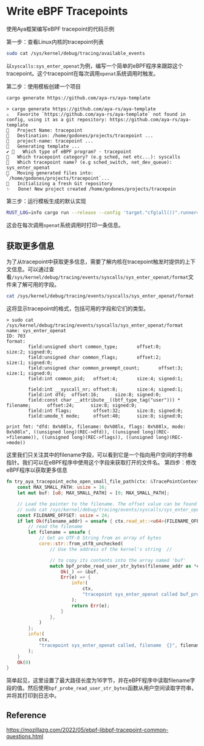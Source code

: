 # Write eBPF Tracepoints
使用Aya框架编写eBPF tracepoint的代码示例

第一步：查看Linux内核的tracepoint列表
```bash
sudo cat /sys/kernel/debug/tracing/available_events
```

以`syscalls:sys_enter_openat`为例，编写一个简单的eBPF程序来跟踪这个tracepoint。这个tracepoint在每次调用`openat`系统调用时触发。

第二步：使用模板创建一个项目

```bash
cargo generate https://github.com/aya-rs/aya-template
```

```
> cargo generate https://github.com/aya-rs/aya-template
⚠️   Favorite `https://github.com/aya-rs/aya-template` not found in config, using it as a git repository: https://github.com/aya-rs/aya-template
🤷   Project Name: tracepoint
🔧   Destination: /home/godones/projects/tracepoint ...
🔧   project-name: tracepoint ...
🔧   Generating template ...
✔ 🤷   Which type of eBPF program? · tracepoint
🤷   Which tracepoint category? (e.g sched, net etc...): syscalls
🤷   Which tracepoint name? (e.g sched_switch, net_dev_queue): sys_enter_openat
🔧   Moving generated files into: `/home/godones/projects/tracepoint`...
🔧   Initializing a fresh Git repository
✨   Done! New project created /home/godones/projects/tracepoin
```

第三步：运行模板生成的默认实现
```bash
RUST_LOG=info cargo run --release --config 'target."cfg(all())".runner="sudo -E"'
```

这会在每次调用`openat`系统调用时打印一条信息。



## 获取更多信息
为了从tracepoint中获取更多信息，需要了解内核在tracepoint触发时提供的上下文信息。可以通过查看`/sys/kernel/debug/tracing/events/syscalls/sys_enter_openat/format`文件来了解可用的字段。
```bash
cat /sys/kernel/debug/tracing/events/syscalls/sys_enter_openat/format
```

这将显示tracepoint的格式，包括可用的字段和它们的类型。
```
> sudo cat /sys/kernel/debug/tracing/events/syscalls/sys_enter_openat/format
name: sys_enter_openat
ID: 703
format:
        field:unsigned short common_type;       offset:0;       size:2; signed:0;
        field:unsigned char common_flags;       offset:2;       size:1; signed:0;
        field:unsigned char common_preempt_count;       offset:3;       size:1; signed:0;
        field:int common_pid;   offset:4;       size:4; signed:1;

        field:int __syscall_nr; offset:8;       size:4; signed:1;
        field:int dfd;  offset:16;      size:8; signed:0;
        field:const char __attribute__((btf_type_tag("user"))) * filename;      offset:24;      size:8; signed:0;
        field:int flags;        offset:32;      size:8; signed:0;
        field:umode_t mode;     offset:40;      size:8; signed:0;

print fmt: "dfd: 0x%08lx, filename: 0x%08lx, flags: 0x%08lx, mode: 0x%08lx", ((unsigned long)(REC->dfd)), ((unsigned long)(REC->filename)), ((unsigned long)(REC->flags)), ((unsigned long)(REC->mode))
```

这里我们只关注其中的filename字段，可以看到它是一个指向用户空间的字符串指针。我们可以在eBPF程序中使用这个字段来获取打开的文件名。
第四步：修改eBPF程序以获取更多信息
```rust
fn try_aya_tracepoint_echo_open_small_file_path(ctx: &TracePointContext) -> Result<u32, i64> {
    const MAX_SMALL_PATH: usize = 16;
    let mut buf: [u8; MAX_SMALL_PATH] = [0; MAX_SMALL_PATH];

    // Load the pointer to the filename. The offset value can be found running:
    // sudo cat /sys/kernel/debug/tracing/events/syscalls/sys_enter_open/format
    const FILENAME_OFFSET: usize = 24;
    if let Ok(filename_addr) = unsafe { ctx.read_at::<u64>(FILENAME_OFFSET) } {
        // read the filename
        let filename = unsafe {
            // Get an UTF-8 String from an array of bytes
            core::str::from_utf8_unchecked(
                // Use the address of the kernel's string  //

                // to copy its contents into the array named 'buf'
                match bpf_probe_read_user_str_bytes(filename_addr as *const u8, &mut buf) {
                    Ok(_) => &buf,
                    Err(e) => {
                        info!(
                            ctx,
                            "tracepoint sys_enter_openat called buf_probe failed {}", e
                        );
                        return Err(e);
                    }
                },
            )
        };
        info!(
            ctx,
            "tracepoint sys_enter_openat called, filename  {}", filename
        );
    }
    Ok(0)
}
```
简单起见，这里设置了最大路径长度为16字节，并在eBPF程序中读取filename字段的值。然后使用`bpf_probe_read_user_str_bytes`函数从用户空间读取字符串，并将其打印到日志中。

## Reference
https://mozillazg.com/2022/05/ebpf-libbpf-tracepoint-common-questions.html


